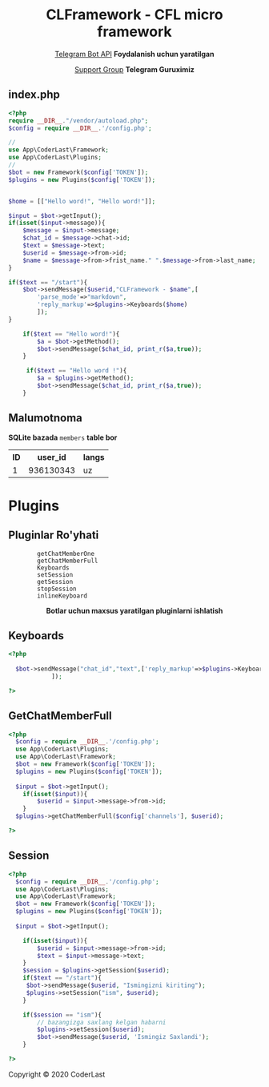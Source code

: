 <h1 align="center">CLFramework - CFL micro framework</h1>

<div align="center">

[Telegram Bot API](https://core.telegram.org/bots/api) **Foydalanish uchun yaratilgan** 

[Support Group](https://Telegram.me/CLFramework) **Telegram Guruximiz** 
</div>



## index.php

```php
<?php
require __DIR__."/vendor/autoload.php";
$config = require __DIR__.'/config.php';

//
use App\CoderLast\Framework;
use App\CoderLast\Plugins;
//
$bot = new Framework($config['TOKEN']);
$plugins = new Plugins($config['TOKEN']);


$home = [["Hello word!", "Hello word!"]];

$input = $bot->getInput();
if(isset($input->message)){
	$message = $input->message;
	$chat_id = $message->chat->id;
	$text = $message->text;
	$userid	= $message->from->id;
	$name = $message->from->frist_name." ".$message->from->last_name;
}

if($text == "/start"){
	$bot->sendMessage($userid,"CLFramework - $name",[
		'parse_mode'=>"markdown",
		'reply_markup'=>$plugins->Keyboards($home)
		]);
}

    if($text == "Hello word!"){
        $a = $bot->getMethod();
        $bot->sendMessage($chat_id, print_r($a,true));
    }

     if($text == "Hello word !"){
        $a = $plugins->getMethod();
        $bot->sendMessage($chat_id, print_r($a,true));
    }
```

## Malumotnoma

**SQLite bazada** `members` **table bor** 
<table>
  <tr>
    <th>ID</th>
    <th>user_id</th>
    <th>langs</th>
  </tr>
  <tr>
    <td>1</td>
    <td>936130343</td>
    <td>uz</td>
  </tr>
</table>

# Plugins
## Pluginlar Ro'yhati

            getChatMemberOne
            getChatMemberFull
            Keyboards
            setSession
            getSession
            stopSession
            inlineKeyboard
 
<div align="center"><b>Botlar uchun maxsus yaratilgan pluginlarni ishlatish</b></div>

## Keyboards
```php
<?php
  
  $bot->sendMessage("chat_id","text",['reply_markup'=>$plugins->Keyboards($keyboard)
            ]);

?>
```

## GetChatMemberFull
```php
<?php
  $config = require __DIR__.'/config.php';
  use App\CoderLast\Plugins;
  use App\CoderLast\Framework;
  $bot = new Framework($config['TOKEN']);
  $plugins = new Plugins($config['TOKEN']);
   
  $input = $bot->getInput();
    if(isset($input)){
        $userid = $input->message->from->id;
    }
  $plugins->getChatMemberFull($config['channels'], $userid);

?>
```

## Session
```php
<?php
  $config = require __DIR__.'/config.php';
  use App\CoderLast\Plugins;
  use App\CoderLast\Framework;
  $bot = new Framework($config['TOKEN']);
  $plugins = new Plugins($config['TOKEN']);
   
  $input = $bot->getInput();

    if(isset($input)){
        $userid = $input->message->from->id;
        $text = $input->message->text;
    }
    $session = $plugins->getSession($userid);
    if($text == "/start"){
     $bot->sendMessage($userid, "Ismingizni kiriting");
     $plugins->setSession("ism", $userid);
    }

    if($session == "ism"){
        // bazangizga saxlang kelgan habarni
        $plugins->setSession($userid);
        $bot->sendMessage($userid, 'Ismingiz Saxlandi');
    }

?>
```

Copyright © 2020 CoderLast
